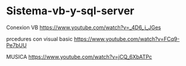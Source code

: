 # Sistema-vb-y-sql-server


Conexion VB
https://www.youtube.com/watch?v=_4D6_j_JGes

prcedures con visual basic
https://www.youtube.com/watch?v=FCq9-Pe7bUU

MUSICA
https://www.youtube.com/watch?v=jCQ_6XbATPc
